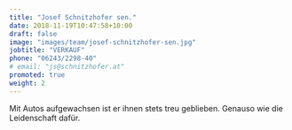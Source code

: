 ```yaml
---
title: "Josef Schnitzhofer sen."
date: 2018-11-19T10:47:58+10:00
draft: false
image: "images/team/josef-schnitzhofer-sen.jpg"
jobtitle: "VERKAUF"
phone: "06243/2298-40"
# email: "js@schnitzhofer.at"
promoted: true
weight: 2
---
```


Mit Autos aufgewachsen ist er ihnen stets treu geblieben. Genauso wie die Leidenschaft dafür.